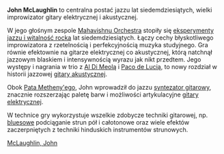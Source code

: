 **John McLaughlin** to centralna postać jazzu lat siedem­dziesiątych,
wielki improwizator gitary elektrycznej i aku­stycznej.

W jego głośnym zespole [Mahavishnu
Orchestra](Mahavishnu_Orchestra "wikilink") stopiły się [eksperymenty
jazzu i witalność rocka](jazzrock "wikilink") lat siedemdziesiątych.
Łączy cechy błyskotliwego improwizatora z rzetelnością i
perfekcyjnością muzyka studyj­nego. Gra równie efektownie na gitarze
elektrycznej co akustycznej, którą natchnął jazzowym blaskiem i
inten­sywnością wyrazu jak nikt przedtem. Jego występy i na­grania w
trio z [Al Di Meolą](Al_Di_Meola "wikilink") i [Paco de
Lucią](Paco_de_Lucia "wikilink"), to nowy rozdział w historii jazzowej
[gitary akustycznej](gitara_akustyczna "wikilink").

Obok [Pata Metheny'ego](Pat_Metheny "wikilink"), John wprowadził do
jazzu [syntezator gitarowy](syntezator_gitarowy "wikilink"), znacznie
rozszerzając paletę barw i możliwości artykulacyjne [gitary
elektrycznej](gitara_elektryczna "wikilink").

W technice gry wykorzystuje wszelkie zdobycze tech­niki gitarowej, np.
[bluesowe](blues "wikilink") podciąganie strun pół i całotonowe oraz
wiele efektów zaczerpniętych z techniki hinduskich instrumentów
strunowych.

[McLaughlin, John](kategoria:gitarzyści_jazzowi "wikilink")